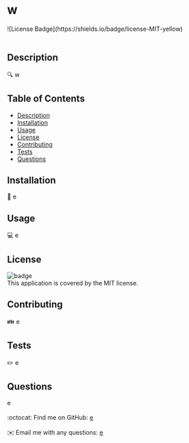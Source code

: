 <h1>w</h1>
  ![License Badge](https://shields.io/badge/license-MIT-yellow)
  <br />
  <br />
  
  ## Description
  🔍 w
  
  ## Table of Contents
  - [Description](#description)
  - [Installation](#installation)
  - [Usage](#usage)
  - [License](#license)
  - [Contributing](#contributing)
  - [Tests](#tests)
  - [Questions](#questions)
  
  ## Installation
  💾 e
  
  ## Usage
  💻 e
  
  ## License
  ![badge](https://img.shields.io/badge/license-MIT-brightgreen)
  <br />
  This application is covered by the MIT license. 
  
  ## Contributing
  👪 e
  
  ## Tests
  ✏️ e
  
  ## Questions
  e<br />
  <br />
  :octocat: Find me on GitHub: <a href="https://github.com/e" target="_blank">e</a><br />
  <br />
  ✉️ Email me with any questions: <a href="mailto:e" target="_blank">e</a><br /><br />
